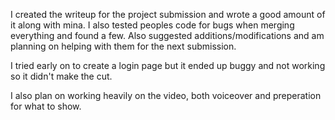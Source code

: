 I created the writeup for the project submission and wrote a good amount of it along with mina. I also tested peoples code for bugs when merging everything and found a few. Also suggested additions/modifications and am planning on helping with them for the next submission. 

I tried early on to create a login page but it ended up buggy and not working so it didn't make the cut. 

I also plan on working heavily on the video, both voiceover and preperation for what to show. 

